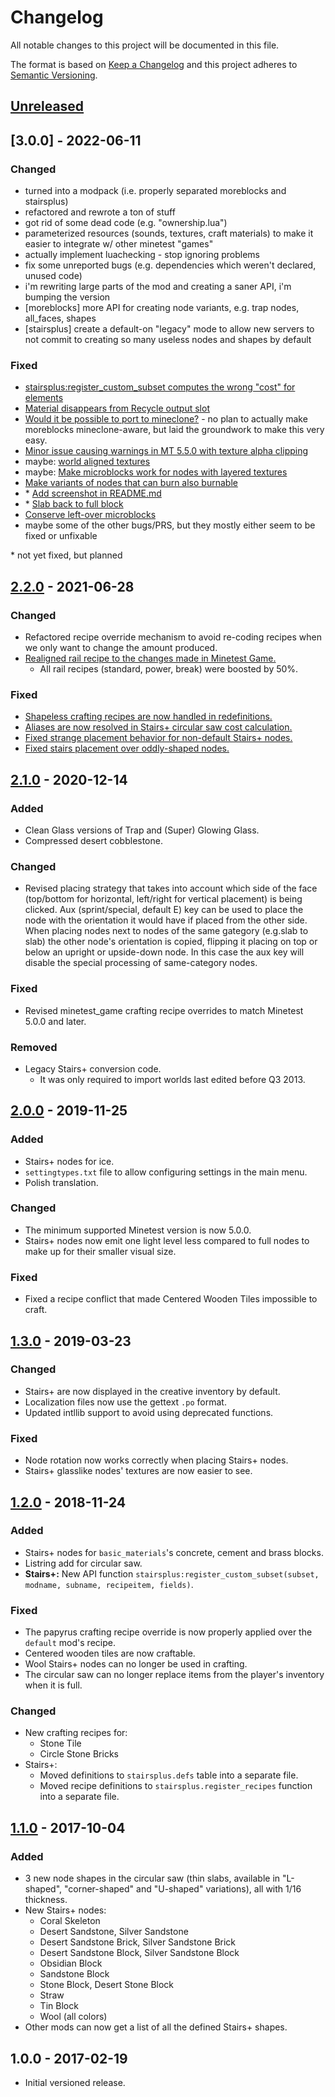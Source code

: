 # Changelog

All notable changes to this project will be documented in this file.

The format is based on [Keep a Changelog](http://keepachangelog.com/en/1.0.0/)
and this project adheres to [Semantic Versioning](http://semver.org/spec/v2.0.0.html).

## [Unreleased]

## [3.0.0] - 2022-06-11

### Changed

- turned into a modpack (i.e. properly separated moreblocks and stairsplus)
- refactored and rewrote a ton of stuff
- got rid of some dead code (e.g. "ownership.lua")
- parameterized resources (sounds, textures, craft materials) to make it easier to integrate w/ other minetest "games"
- actually implement luachecking - stop ignoring problems
- fix some unreported bugs (e.g. dependencies which weren't declared, unused code)
- i'm rewriting large parts of the mod and creating a saner API, i'm bumping the version
- \[moreblocks] more API for creating node variants, e.g. trap nodes, all_faces, shapes
- \[stairsplus] create a default-on "legacy" mode to allow new servers to not commit to creating so many useless nodes and shapes by default

### Fixed

- [stairsplus:register_custom_subset computes the wrong "cost" for elements](https://github.com/minetest-mods/moreblocks/issues/190)
- [Material disappears from Recycle output slot](https://github.com/minetest-mods/moreblocks/issues/189)
- [Would it be possible to port to mineclone?](https://github.com/minetest-mods/moreblocks/issues/188) - no plan to
  actually make moreblocks mineclone-aware, but laid the groundwork to make this very easy.
- [Minor issue causing warnings in MT 5.5.0 with texture alpha clipping](https://github.com/minetest-mods/moreblocks/issues/187)
- maybe: [world aligned textures](https://github.com/minetest-mods/moreblocks/issues/179)
- maybe: [Make microblocks work for nodes with layered textures](https://github.com/minetest-mods/moreblocks/issues/178)
- [Make variants of nodes that can burn also burnable](https://github.com/minetest-mods/moreblocks/issues/177)
- \* [Add screenshot in README.md](https://github.com/minetest-mods/moreblocks/issues/151)
- \* [Slab back to full block](https://github.com/minetest-mods/moreblocks/issues/112)
- [Conserve left-over microblocks](https://github.com/minetest-mods/moreblocks/pull/108)
- maybe some of the other bugs/PRS, but they mostly either seem to be fixed or unfixable

\* not yet fixed, but planned

## [2.2.0] - 2021-06-28

### Changed

- Refactored recipe override mechanism to avoid re-coding recipes
  when we only want to change the amount produced.
- [Realigned rail recipe to the changes made in Minetest Game.](https://github.com/minetest-mods/moreblocks/pull/169)
  - All rail recipes (standard, power, break) were boosted by 50%.

### Fixed

- [Shapeless crafting recipes are now handled in redefinitions.](https://github.com/minetest-mods/moreblocks/pull/171)
- [Aliases are now resolved in Stairs+ circular saw cost calculation.](https://github.com/minetest-mods/moreblocks/pull/175)
- [Fixed strange placement behavior for non-default Stairs+ nodes.](https://github.com/minetest-mods/moreblocks/pull/168)
- [Fixed stairs placement over oddly-shaped nodes.](https://github.com/minetest-mods/moreblocks/pull/166)

## [2.1.0] - 2020-12-14

### Added

- Clean Glass versions of Trap and (Super) Glowing Glass.
- Compressed desert cobblestone.

### Changed

- Revised placing strategy that takes into account which side of the face
  (top/bottom for horizontal, left/right for vertical placement) is being clicked.
  Aux (sprint/special, default E) key can be used to place the node with the orientation
  it would have if placed from the other side.
  When placing nodes next to nodes of the same gategory (e.g.slab to slab) the other
  node's orientation is copied, flipping it placing on top or below an upright or
  upside-down node. In this case the aux key will disable the special processing of
  same-category nodes.

### Fixed

- Revised minetest_game crafting recipe overrides to match Minetest 5.0.0 and later.

### Removed

- Legacy Stairs+ conversion code.
  - It was only required to import worlds last edited before Q3 2013.

## [2.0.0] - 2019-11-25

### Added

- Stairs+ nodes for ice.
- `settingtypes.txt` file to allow configuring settings in the main menu.
- Polish translation.

### Changed

- The minimum supported Minetest version is now 5.0.0.
- Stairs+ nodes now emit one light level less compared to full nodes to make up
  for their smaller visual size.

### Fixed

- Fixed a recipe conflict that made Centered Wooden Tiles impossible to craft.

## [1.3.0] - 2019-03-23

### Changed

- Stairs+ are now displayed in the creative inventory by default.
- Localization files now use the gettext `.po` format.
- Updated intllib support to avoid using deprecated functions.

### Fixed

- Node rotation now works correctly when placing Stairs+ nodes.
- Stairs+ glasslike nodes' textures are now easier to see.

## [1.2.0] - 2018-11-24

### Added

- Stairs+ nodes for `basic_materials`'s concrete, cement and brass blocks.
- Listring add for circular saw.
- **Stairs+:** New API function
  `stairsplus:register_custom_subset(subset, modname, subname, recipeitem, fields)`.

### Fixed

- The papyrus crafting recipe override is now properly applied over the
  `default` mod's recipe.
- Centered wooden tiles are now craftable.
- Wool Stairs+ nodes can no longer be used in crafting.
- The circular saw can no longer replace items from the player's inventory
  when it is full.

### Changed

- New crafting recipes for:
  - Stone Tile
  - Circle Stone Bricks
- Stairs+:
  - Moved definitions to `stairsplus.defs` table into a separate file.
  - Moved recipe definitions to `stairsplus.register_recipes` function
    into a separate file.

## [1.1.0] - 2017-10-04

### Added

- 3 new node shapes in the circular saw (thin slabs, available in
  "L-shaped", "corner-shaped" and "U-shaped" variations), all with 1/16
  thickness.
- New Stairs+ nodes:
  - Coral Skeleton
  - Desert Sandstone, Silver Sandstone
  - Desert Sandstone Brick, Silver Sandstone Brick
  - Desert Sandstone Block, Silver Sandstone Block
  - Obsidian Block
  - Sandstone Block
  - Stone Block, Desert Stone Block
  - Straw
  - Tin Block
  - Wool (all colors)
- Other mods can now get a list of all the defined Stairs+ shapes.

## 1.0.0 - 2017-02-19

- Initial versioned release.

[Unreleased]: https://github.com/minetest-mods/moreblocks/compare/v2.2.0...HEAD

[2.2.0]: https://github.com/minetest-mods/moreblocks/compare/v2.1.0...v2.2.0

[2.1.0]: https://github.com/minetest-mods/moreblocks/compare/v2.0.0...v2.1.0

[2.0.0]: https://github.com/minetest-mods/moreblocks/compare/v1.3.0...v2.0.0

[1.3.0]: https://github.com/minetest-mods/moreblocks/compare/v1.2.0...v1.3.0

[1.2.0]: https://github.com/minetest-mods/moreblocks/compare/v1.1.0...v1.2.0

[1.1.0]: https://github.com/minetest-mods/moreblocks/compare/v1.0.0...v1.1.0
